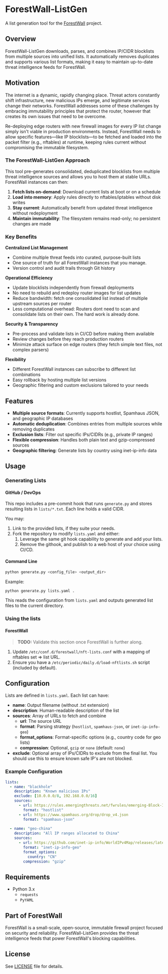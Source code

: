 # ForestWall-ListGen

A list generation tool for the [ForestWall](https://github.com/bhicks8/ForestWall) project.

## Overview

ForestWall-ListGen downloads, parses, and combines IP/CIDR blocklists from multiple sources into unified lists. It automatically removes duplicates and supports various list formats, making it easy to maintain up-to-date threat intelligence feeds for ForestWall.

## Motivation

The internet is a dynamic, rapidly changing place. Threat actors constantly shift infrastructure, new malicious IPs emerge, and legitimate services change their networks. ForestWall addresses some of these challenges by embracing immutability principles that protect the router, however that creates its own issues that need to be overcome.

Re-deploying edge routers with new firewall images for every IP list change simply isn't viable in production environments. Instead, ForestWall needs to allow specific features—like IP blocklists—to be fetched and loaded into the packet filter (e.g., nftables) at runtime, keeping rules current without compromising the immutable filesystem.

### The ForestWall-ListGen Approach

This tool pre-generates consolidated, deduplicated blocklists from multiple threat intelligence sources and allows you to host them at stable URLs. ForestWall instances can then:

1. **Fetch lists on-demand**: Download current lists at boot or on a schedule
2. **Load into memory**: Apply rules directly to nftables/iptables without disk writes
3. **Stay current**: Automatically benefit from updated threat intelligence without redeployment
4. **Maintain immutability**: The filesystem remains read-only; no persistent changes are made

### Key Benefits

**Centralized List Management**
- Combine multiple threat feeds into curated, purpose-built lists
- One source of truth for all ForestWall instances that you manage.
- Version control and audit trails through Git history

**Operational Efficiency**
- Update blocklists independently from firewall deployments
- No need to rebuild and redeploy router images for list updates
- Reduce bandwidth: fetch one consolidated list instead of multiple upstream sources per router
- Less computational overhead: Routers dont need to scan and consolidate lists on their own. The hard work is already done.

**Security & Transparency**
- Pre-process and validate lists in CI/CD before making them available
- Review changes before they reach production routers
- Minimize attack surface on edge routers (they fetch simple text files, not complex parsers)

**Flexibility**
- Different ForestWall instances can subscribe to different list combinations
- Easy rollback by hosting multiple list versions
- Geographic filtering and custom exclusions tailored to your needs

## Features

- **Multiple source formats**: Currently supports hostlist, Spamhaus JSON, and geographic IP databases
- **Automatic deduplication**: Combines entries from multiple sources while removing duplicates
- **Exclusion lists**: Filter out specific IPs/CIDRs (e.g., private IP ranges)
- **Flexible compression**: Handles both plain text and gzip-compressed sources
- **Geographic filtering**: Generate lists by country using inet-ip-info data

## Usage

### Generating Lists

#### GitHub / DevOps

This repo includes a pre-commit hook that runs `generate.py` and stores resulting lists in `lists/*.txt`. Each line holds a valid CIDR.

You may:

1. Link to the provided lists, if they suite your needs.
2. Fork the repository to modify `lists.yaml` and either:
    1. Leverage the same git hook capability to generate and add your lists.
    2. Remove the githook, and publish to a web host of your choice using CI/CD.

#### Command Line

```bash
python generate.py <config_file> <output_dir>
```

Example:
```bash
python generate.py lists.yaml .
```

This reads the configuration from `lists.yaml` and outputs generated list files to the current directory.

### Using the lists

#### ForestWall

> **TODO:** Validate this section once ForestWall is further along.

1. Update `/etc/conf.d/forestwall/nft-lists.conf` with a mapping of nftables set => list URL.
2. Ensure you have a `/etc/periodic/daily.d/load-nftlists.sh` script (included by default).

## Configuration

Lists are defined in `lists.yaml`. Each list can have:

- **name**: Output filename (without .txt extension)
- **description**: Human-readable description of the list
- **sources**: Array of URLs to fetch and combine
  - **url**: The source URL
  - **format**: Parsing strategy (`hostlist`, `spamhaus-json`, or `inet-ip-info-geo`)
  - **format_options**: Format-specific options (e.g., country code for geo lists)
  - **compression**: Optional, `gzip` or `none` (default: `none`)
- **exclude**: Optional array of IPs/CIDRs to exclude from the final list. You should use this to ensure known safe IP's are not blocked.

### Example Configuration

```yaml
lists:
  - name: "blackhole"
    description: "Known malicious IPs"
    exclude: [10.0.0.0/8, 192.168.0.0/16]
    sources:
      - url: https://rules.emergingthreats.net/fwrules/emerging-Block-IPs.txt
        format: "hostlist"
      - url: https://www.spamhaus.org/drop/drop_v4.json
        format: "spamhaus-json"
  
  - name: "geo-china"
    description: "All IP ranges allocated to China"
    sources:
      - url: https://github.com/inet-ip-info/WorldIPv4Map/releases/latest/download/all-ipv4cidr.tsv.gz
        format: "inet-ip-info-geo"
        format_options:
          country: "CN"
        compression: "gzip"
```

## Requirements

- Python 3.x
  - `requests`
  - `PyYAML`

## Part of ForestWall

ForestWall is a small-scale, open-source, immutable firewall project focused on security and reliability. ForestWall-ListGen provides the threat intelligence feeds that power ForestWall's blocking capabilities.

## License

See [LICENSE](LICENSE) file for details.